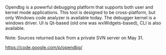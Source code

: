Opendbg is a powerful debugging platform that supports both user and kernel mode applications. This tool is designed to be cross-platform, but only Windows code analyzer is available today. The debugger kernel is a windows driver. UI is Qt-based (old one was wxWidgets-based), CLI is also available.

Note: Sources returned back from a private SVN server on May 31.

https://code.google.com/p/opendbg/
